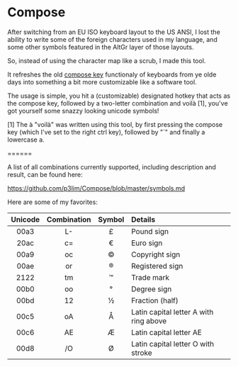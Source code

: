 Compose
======

After switching from an EU ISO keyboard layout to the US ANSI, I lost the ability to write some of the foreign characters used in my language, and some other symbols featured in the AltGr layer of those layouts.

So, instead of using the character map like a scrub, I made this tool.

It refreshes the old [compose key](https://en.wikipedia.org/wiki/Compose_key) functionaly of keyboards from ye olde days into something a bit more customizable like a software tool.

The usage is simple, you hit a (customizable) designated hotkey that acts as the compose key, followed by a two-letter combination and voilà [1], you've got yourself some snazzy looking unicode symbols!

[1] The à "voilà" was written using this tool, by first pressing the compose key (which I've set to the right ctrl key), followed by "`" and finally a lowercase a.

======

A list of all combinations currently supported, including description and result, can be found here:

https://github.com/p3lim/Compose/blob/master/symbols.md

Here are some of my favorites:

| Unicode | Combination | Symbol | Details |
|:-:|:-:|:-:|:--|
| 00a3 | L- | £ | Pound sign |
| 20ac | c= | € | Euro sign |
| 00a9 | oc | © | Copyright sign |
| 00ae | or | ® | Registered sign |
| 2122 | tm | ™ | Trade mark |
| 00b0 | oo | ° | Degree sign |
| 00bd | 12 | ½ | Fraction (half) |
| 00c5 | oA | Å | Latin capital letter A with ring above |
| 00c6 | AE | Æ | Latin capital letter AE |
| 00d8 | /O | Ø | Latin capital letter O with stroke |
